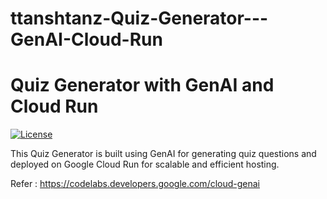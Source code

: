 # ttanshtanz-Quiz-Generator---GenAI-Cloud-Run

# Quiz Generator with GenAI and Cloud Run

[![License](https://img.shields.io/badge/License-MIT-blue.svg)](LICENSE)

This Quiz Generator is built using GenAI for generating quiz questions and deployed on Google Cloud Run for scalable and efficient hosting.

Refer : https://codelabs.developers.google.com/cloud-genai
